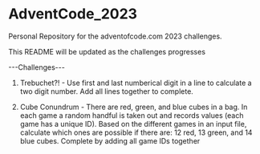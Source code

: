 # AdventCode_2023
Personal Repository for the adventofcode.com 2023 challenges.

This README will be updated as the challenges progresses

---Challenges---
1. Trebuchet?! - Use first and last numberical digit in a line to calculate a two digit number. Add all lines together to complete. 

2. Cube Conundrum - There are red, green, and blue cubes in a bag. In each game a random handful is taken out and records values (each game has a unique ID). Based on the different games in an input file, calculate which ones are possible if there are:
12 red, 13 green, and 14 blue cubes.
Complete by adding all game IDs together

